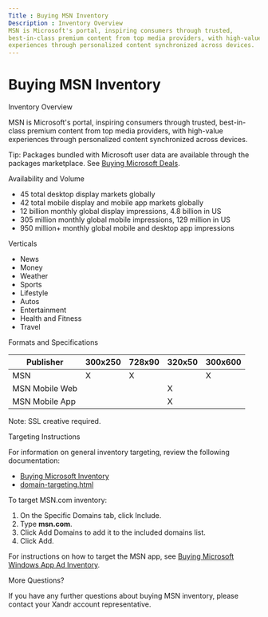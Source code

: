 ```yaml
---
Title : Buying MSN Inventory
Description : Inventory Overview
MSN is Microsoft's portal, inspiring consumers through trusted,
best-in-class premium content from top media providers, with high-value
experiences through personalized content synchronized across devices.
---
```



# Buying MSN Inventory



Inventory Overview

MSN is Microsoft's portal, inspiring consumers through trusted,
best-in-class premium content from top media providers, with high-value
experiences through personalized content synchronized across devices.





Tip: Packages bundled with Microsoft
user data are available through the packages marketplace. See
<a href="buying-microsoft-deals.html" class="xref"
title="You can buy deals from the Microsoft Advertising Exchange and Microsoft’s Australia and New Zealand inventory using our Package Marketplace.">Buying
Microsoft Deals</a>.





Availability and Volume

- 45 total desktop display markets globally
- 42 total mobile display and mobile app markets globally
- 12 billion monthly global display impressions, 4.8 billion in US
- 305 million monthly global mobile impressions, 129 million in US
- 950 million+ monthly global mobile and desktop app impressions

Verticals

- News
- Money
- Weather
- Sports
- Lifestyle
- Autos
- Entertainment
- Health and Fitness
- Travel

Formats and Specifications

<table class="table">
<thead class="thead">
<tr class="header row">
<th id="ID-00007677__entry__1" class="entry">Publisher</th>
<th id="ID-00007677__entry__2" class="entry">300x250</th>
<th id="ID-00007677__entry__3" class="entry">728x90</th>
<th id="ID-00007677__entry__4" class="entry">320x50</th>
<th id="ID-00007677__entry__5" class="entry">300x600</th>
</tr>
</thead>
<tbody class="tbody">
<tr class="odd row">
<td class="entry" headers="ID-00007677__entry__1">MSN</td>
<td class="entry" headers="ID-00007677__entry__2">X</td>
<td class="entry" headers="ID-00007677__entry__3">X</td>
<td class="entry" headers="ID-00007677__entry__4"></td>
<td class="entry" headers="ID-00007677__entry__5">X</td>
</tr>
<tr class="even row">
<td class="entry" headers="ID-00007677__entry__1">MSN Mobile Web</td>
<td class="entry" headers="ID-00007677__entry__2"></td>
<td class="entry" headers="ID-00007677__entry__3"></td>
<td class="entry" headers="ID-00007677__entry__4">X</td>
<td class="entry" headers="ID-00007677__entry__5"></td>
</tr>
<tr class="odd row">
<td class="entry" headers="ID-00007677__entry__1">MSN Mobile App</td>
<td class="entry" headers="ID-00007677__entry__2"></td>
<td class="entry" headers="ID-00007677__entry__3"></td>
<td class="entry" headers="ID-00007677__entry__4">X</td>
<td class="entry" headers="ID-00007677__entry__5"></td>
</tr>
</tbody>
</table>



Note: SSL creative required.



Targeting Instructions



For information on general inventory targeting, review the following
documentation:

- <a href="buying-microsoft-inventory.html" class="xref">Buying Microsoft
  Inventory</a>
- <a href="domain-targeting.html" class="xref">domain-targeting.html</a>





To target MSN.com inventory:

1.  On the Specific Domains tab, click
    Include.
2.  Type **msn.com**.
3.  Click Add Domains to add it to the
    included domains list.
4.  Click Add.



For instructions on how to target the MSN app, see
<a href="buying-microsoft-windows-3rd-party-appnetwork-inventory.html"
class="xref">Buying Microsoft Windows App Ad Inventory</a>.

More Questions?

If you have any further questions about buying MSN inventory, please
contact your Xandr account representative.




